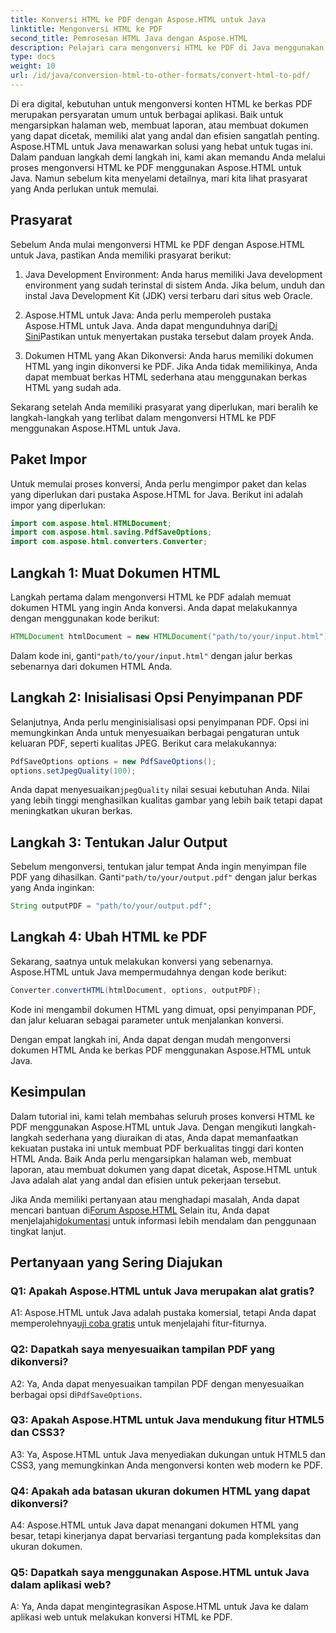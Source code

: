 ```yaml
---
title: Konversi HTML ke PDF dengan Aspose.HTML untuk Java
linktitle: Mengonversi HTML ke PDF
second_title: Pemrosesan HTML Java dengan Aspose.HTML
description: Pelajari cara mengonversi HTML ke PDF di Java menggunakan Aspose.HTML. Buat PDF berkualitas tinggi dari konten HTML Anda dengan mudah.
type: docs
weight: 10
url: /id/java/conversion-html-to-other-formats/convert-html-to-pdf/
---
```

Di era digital, kebutuhan untuk mengonversi konten HTML ke berkas PDF merupakan persyaratan umum untuk berbagai aplikasi. Baik untuk mengarsipkan halaman web, membuat laporan, atau membuat dokumen yang dapat dicetak, memiliki alat yang andal dan efisien sangatlah penting. Aspose.HTML untuk Java menawarkan solusi yang hebat untuk tugas ini. Dalam panduan langkah demi langkah ini, kami akan memandu Anda melalui proses mengonversi HTML ke PDF menggunakan Aspose.HTML untuk Java. Namun sebelum kita menyelami detailnya, mari kita lihat prasyarat yang Anda perlukan untuk memulai.

## Prasyarat

Sebelum Anda mulai mengonversi HTML ke PDF dengan Aspose.HTML untuk Java, pastikan Anda memiliki prasyarat berikut:

1. Java Development Environment: Anda harus memiliki Java development environment yang sudah terinstal di sistem Anda. Jika belum, unduh dan instal Java Development Kit (JDK) versi terbaru dari situs web Oracle.

2.  Aspose.HTML untuk Java: Anda perlu memperoleh pustaka Aspose.HTML untuk Java. Anda dapat mengunduhnya dari[Di Sini](https://releases.aspose.com/html/java/)Pastikan untuk menyertakan pustaka tersebut dalam proyek Anda.

3. Dokumen HTML yang Akan Dikonversi: Anda harus memiliki dokumen HTML yang ingin dikonversi ke PDF. Jika Anda tidak memilikinya, Anda dapat membuat berkas HTML sederhana atau menggunakan berkas HTML yang sudah ada.

Sekarang setelah Anda memiliki prasyarat yang diperlukan, mari beralih ke langkah-langkah yang terlibat dalam mengonversi HTML ke PDF menggunakan Aspose.HTML untuk Java.

## Paket Impor

Untuk memulai proses konversi, Anda perlu mengimpor paket dan kelas yang diperlukan dari pustaka Aspose.HTML for Java. Berikut ini adalah impor yang diperlukan:

```java
import com.aspose.html.HTMLDocument;
import com.aspose.html.saving.PdfSaveOptions;
import com.aspose.html.converters.Converter;
```

## Langkah 1: Muat Dokumen HTML

Langkah pertama dalam mengonversi HTML ke PDF adalah memuat dokumen HTML yang ingin Anda konversi. Anda dapat melakukannya dengan menggunakan kode berikut:

```java
HTMLDocument htmlDocument = new HTMLDocument("path/to/your/input.html");
```

 Dalam kode ini, ganti`"path/to/your/input.html"` dengan jalur berkas sebenarnya dari dokumen HTML Anda.

## Langkah 2: Inisialisasi Opsi Penyimpanan PDF

Selanjutnya, Anda perlu menginisialisasi opsi penyimpanan PDF. Opsi ini memungkinkan Anda untuk menyesuaikan berbagai pengaturan untuk keluaran PDF, seperti kualitas JPEG. Berikut cara melakukannya:

```java
PdfSaveOptions options = new PdfSaveOptions();
options.setJpegQuality(100);
```

 Anda dapat menyesuaikan`jpegQuality` nilai sesuai kebutuhan Anda. Nilai yang lebih tinggi menghasilkan kualitas gambar yang lebih baik tetapi dapat meningkatkan ukuran berkas.

## Langkah 3: Tentukan Jalur Output

 Sebelum mengonversi, tentukan jalur tempat Anda ingin menyimpan file PDF yang dihasilkan. Ganti`"path/to/your/output.pdf"` dengan jalur berkas yang Anda inginkan:

```java
String outputPDF = "path/to/your/output.pdf";
```

## Langkah 4: Ubah HTML ke PDF

Sekarang, saatnya untuk melakukan konversi yang sebenarnya. Aspose.HTML untuk Java mempermudahnya dengan kode berikut:

```java
Converter.convertHTML(htmlDocument, options, outputPDF);
```

Kode ini mengambil dokumen HTML yang dimuat, opsi penyimpanan PDF, dan jalur keluaran sebagai parameter untuk menjalankan konversi.

Dengan empat langkah ini, Anda dapat dengan mudah mengonversi dokumen HTML Anda ke berkas PDF menggunakan Aspose.HTML untuk Java.

## Kesimpulan

Dalam tutorial ini, kami telah membahas seluruh proses konversi HTML ke PDF menggunakan Aspose.HTML untuk Java. Dengan mengikuti langkah-langkah sederhana yang diuraikan di atas, Anda dapat memanfaatkan kekuatan pustaka ini untuk membuat PDF berkualitas tinggi dari konten HTML Anda. Baik Anda perlu mengarsipkan halaman web, membuat laporan, atau membuat dokumen yang dapat dicetak, Aspose.HTML untuk Java adalah alat yang andal dan efisien untuk pekerjaan tersebut.

 Jika Anda memiliki pertanyaan atau menghadapi masalah, Anda dapat mencari bantuan di[Forum Aspose.HTML](https://forum.aspose.com/) Selain itu, Anda dapat menjelajahi[dokumentasi](https://reference.aspose.com/html/java/) untuk informasi lebih mendalam dan penggunaan tingkat lanjut.

## Pertanyaan yang Sering Diajukan

### Q1: Apakah Aspose.HTML untuk Java merupakan alat gratis?
   
 A1: Aspose.HTML untuk Java adalah pustaka komersial, tetapi Anda dapat memperolehnya[uji coba gratis](https://releases.aspose.com/) untuk menjelajahi fitur-fiturnya.

### Q2: Dapatkah saya menyesuaikan tampilan PDF yang dikonversi?

 A2: Ya, Anda dapat menyesuaikan tampilan PDF dengan menyesuaikan berbagai opsi di`PdfSaveOptions`.

### Q3: Apakah Aspose.HTML untuk Java mendukung fitur HTML5 dan CSS3?

A3: Ya, Aspose.HTML untuk Java menyediakan dukungan untuk HTML5 dan CSS3, yang memungkinkan Anda mengonversi konten web modern ke PDF.

### Q4: Apakah ada batasan ukuran dokumen HTML yang dapat dikonversi?

A4: Aspose.HTML untuk Java dapat menangani dokumen HTML yang besar, tetapi kinerjanya dapat bervariasi tergantung pada kompleksitas dan ukuran dokumen.

### Q5: Dapatkah saya menggunakan Aspose.HTML untuk Java dalam aplikasi web?

A: Ya, Anda dapat mengintegrasikan Aspose.HTML untuk Java ke dalam aplikasi web untuk melakukan konversi HTML ke PDF.